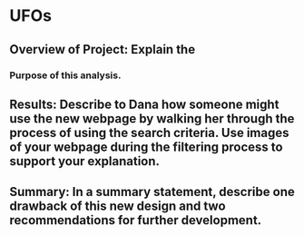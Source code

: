 # UFOs

## Overview of Project: Explain the 


### Purpose of this analysis.

## Results: Describe to Dana how someone might use the new webpage by walking her through the process of using the search criteria. Use images of your webpage during the filtering process to support your explanation.



## Summary: In a summary statement, describe one drawback of this new design and two recommendations for further development.
